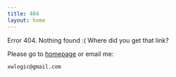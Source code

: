 ```yaml
---
title: 404
layout: home
---
```


Error 404. Nothing found :( Where did you get that link?

Please go to [homepage](/) or email me:

    xwlogic@gmail.com

